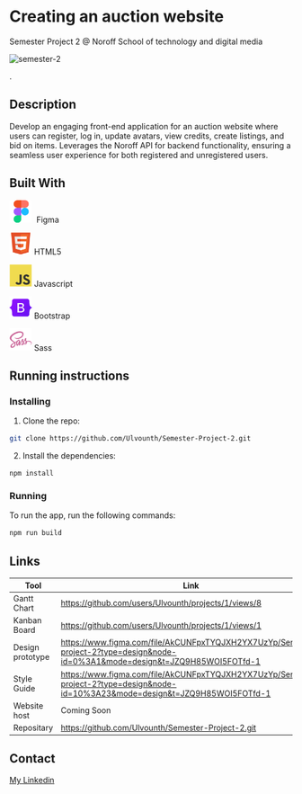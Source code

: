 <h1>Creating an auction website</h1>
<p>Semester Project 2 @ Noroff School of technology and digital media</p>

![semester-2](https://github.com/Ulvounth/Semester-Project-2/assets/98667510/820f33c2-7ff0-46f5-bc0d-d07e43f32c64)


.

## Description

Develop an engaging front-end application for an auction website where users can register, log in, update avatars, view credits, create listings, and bid on items. Leverages the Noroff API for backend functionality, ensuring a seamless user experience for both registered and unregistered users.

## Built With

<img src="https://github.com/devicons/devicon/blob/master/icons/figma/figma-original.svg" title="Figma" alt="Figma" width="40" height="40"/>&nbsp;  Figma 

<img src="https://github.com/devicons/devicon/blob/master/icons/html5/html5-original.svg" title="HTML5" alt="HTML" width="40" height="40"/>  HTML5

<img src="https://github.com/devicons/devicon/blob/master/icons/javascript/javascript-original.svg"  title="JS" alt="JS" width="40" height="40"/>  Javascript

<img src="https://github.com/devicons/devicon/blob/master/icons/bootstrap/bootstrap-original.svg"  title="Bootstrap" alt="Bootstrap" width="40" height="40"/>  Bootstrap

<img src="https://github.com/devicons/devicon/blob/master/icons/sass/sass-original.svg"  title="Sass" alt="Sass" width="40" height="40"/>  Sass

## Running instructions

### Installing

1. Clone the repo:

```bash
git clone https://github.com/Ulvounth/Semester-Project-2.git
```

2. Install the dependencies:

```
npm install
```

### Running

To run the app, run the following commands:

```bash
npm run build
```

## Links

| Tool | Link |
| --- | --- |
| Gantt Chart | https://github.com/users/Ulvounth/projects/1/views/8 |
| Kanban Board | https://github.com/users/Ulvounth/projects/1/views/1 |
| Design prototype | https://www.figma.com/file/AkCUNFpxTYQJXH2YX7UzYp/Semester-project-2?type=design&node-id=0%3A1&mode=design&t=JZQ9H85WOI5FOTfd-1 |
| Style Guide | https://www.figma.com/file/AkCUNFpxTYQJXH2YX7UzYp/Semester-project-2?type=design&node-id=10%3A23&mode=design&t=JZQ9H85WOI5FOTfd-1 |
| Website host | Coming Soon |
| Repositary | https://github.com/Ulvounth/Semester-Project-2.git |

## Contact

[My Linkedin](https://www.linkedin.com/in/andreas-ulvund-98066376/)
